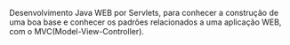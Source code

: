 Desenvolvimento Java WEB por Servlets, para conhecer a construção de uma boa base e conhecer os padrões relacionados a uma aplicação WEB, com o MVC(Model-View-Controller).
